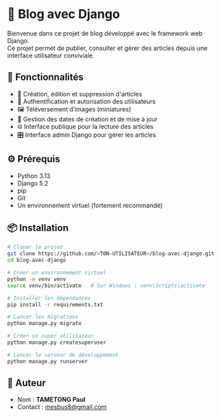 # 📝 Blog avec Django

Bienvenue dans ce projet de blog développé avec le framework web Django.  
Ce projet permet de publier, consulter et gérer des articles depuis une interface utilisateur conviviale.

## 🚀 Fonctionnalités

- 📰 Création, édition et suppression d'articles
- 🔐 Authentification et autorisation des utilisateurs
- 🖼️ Téléversement d’images (miniatures)
- 📆 Gestion des dates de création et de mise à jour
- 🌐 Interface publique pour la lecture des articles
- 🎛️ Interface admin Django pour gérer les articles



## ⚙️ Prérequis

- Python 3.13
- Django 5.2
- pip
- Git
- Un environnement virtuel (fortement recommandé)

## 📦 Installation

```bash
# Cloner le projet
git clone https://github.com/<TON-UTILISATEUR>/blog-avec-django.git
cd blog-avec-django

# Créer un environnement virtuel
python -m venv venv
source venv/bin/activate   # Sur Windows : venv\Scripts\activate

# Installer les dépendances
pip install -r requirements.txt

# Lancer les migrations
python manage.py migrate

# Créer un super utilisateur
python manage.py createsuperuser

# Lancer le serveur de développement
python manage.py runserver
```

## 👤 Auteur

- Nom : **TAMETONG Paul**
- Contact : mesbus8@gmail.com

